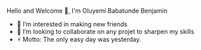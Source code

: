 Hello and Welcome 👋, I'm Oluyemi Babatunde Benjamin 

- 👀 I’m interested in making new friends 
- 💞️ I’m looking to collaborate on any projet to sharpen my skills
- ⚡ Motto: The only easy day was yesterday.
<!---
Yemzyking/Yemzyking is a ✨ special ✨ repository because its `README.md` (this file) appears on your GitHub profile.
You can click the Preview link to take a look at your changes.
--->
